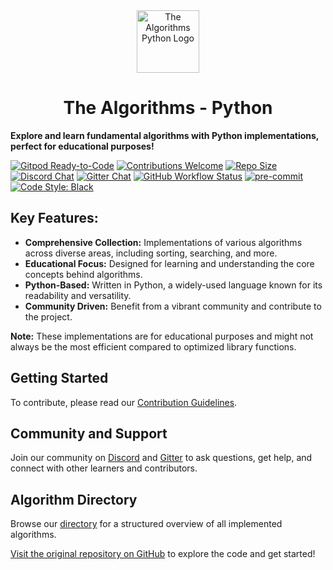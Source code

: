 <div align="center">
  <a href="https://github.com/TheAlgorithms/Python">
    <img src="https://raw.githubusercontent.com/TheAlgorithms/website/1cd824df116b27029f17c2d1b42d81731f28a920/public/logo.svg" height="100" alt="The Algorithms Python Logo">
  </a>
  <h1>The Algorithms - Python</h1>
</div>

**Explore and learn fundamental algorithms with Python implementations, perfect for educational purposes!**

[![Gitpod Ready-to-Code](https://img.shields.io/badge/Gitpod-Ready--to--Code-blue?logo=gitpod&style=flat-square)](https://gitpod.io/#https://github.com/TheAlgorithms/Python)
[![Contributions Welcome](https://img.shields.io/static/v1.svg?label=Contributions&message=Welcome&color=0059b3&style=flat-square)](https://github.com/TheAlgorithms/Python/blob/master/CONTRIBUTING.md)
[![Repo Size](https://img.shields.io/github/repo-size/TheAlgorithms/Python.svg?label=Repo%20size&style=flat-square)]()
[![Discord Chat](https://img.shields.io/discord/808045925556682782.svg?logo=discord&colorB=7289DA&style=flat-square)](https://the-algorithms.com/discord)
[![Gitter Chat](https://img.shields.io/badge/Chat-Gitter-ff69b4.svg?label=Chat&logo=gitter&style=flat-square)](https://gitter.im/TheAlgorithms/community)
[![GitHub Workflow Status](https://img.shields.io/github/actions/workflow/status/TheAlgorithms/Python/build.yml?branch=master&label=CI&logo=github&style=flat-square)](https://github.com/TheAlgorithms/Python/actions)
[![pre-commit](https://img.shields.io/badge/pre--commit-enabled-brightgreen?logo=pre-commit&logoColor=white&style=flat-square)](https://github.com/pre-commit/pre-commit)
[![Code Style: Black](https://img.shields.io/static/v1?label=code%20style&message=black&color=black&style=flat-square)](https://github.com/psf/black)

## Key Features:

*   **Comprehensive Collection:** Implementations of various algorithms across diverse areas, including sorting, searching, and more.
*   **Educational Focus:** Designed for learning and understanding the core concepts behind algorithms.
*   **Python-Based:** Written in Python, a widely-used language known for its readability and versatility.
*   **Community Driven:**  Benefit from a vibrant community and contribute to the project.

**Note:** These implementations are for educational purposes and might not always be the most efficient compared to optimized library functions.

## Getting Started

To contribute, please read our [Contribution Guidelines](CONTRIBUTING.md).

## Community and Support

Join our community on [Discord](https://the-algorithms.com/discord) and [Gitter](https://gitter.im/TheAlgorithms/community) to ask questions, get help, and connect with other learners and contributors.

## Algorithm Directory

Browse our [directory](DIRECTORY.md) for a structured overview of all implemented algorithms.

[Visit the original repository on GitHub](https://github.com/TheAlgorithms/Python) to explore the code and get started!